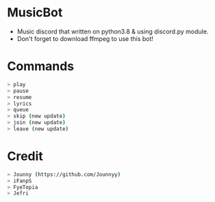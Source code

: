 # MusicBot
- Music discord that written on python3.8 & using discord.py module.
- Don't forget to download ffmpeg to use this bot!

# Commands
```bash
> play
> pause
> resume
> lyrics
> queue
> skip (new update)
> join (new update)
> leave (new update)
```

# Credit
```bash
> Jounny (https://github.com/Jounnyy)
> iFanpS
> FyeTopia
> Jefri
```
